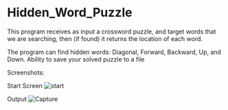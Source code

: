 # Hidden_Word_Puzzle

This program receives as input a crossword puzzle, and target words that we are searching,
then (if found) it returns the location of each word.

The program can find hidden words: Diagonal, Forward, Backward, Up, and Down.
Ability to save your solved puzzle to a file

Screenshots:

Start Screen
![start](https://user-images.githubusercontent.com/92368995/167213535-a5b4e2f7-c4f2-4aa8-9c79-cdc038703b4c.PNG)

Output
![Capture](https://user-images.githubusercontent.com/92368995/167213596-2021ee51-bcf9-4620-ad40-f615fe626a56.png)
